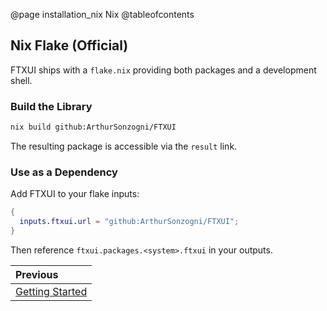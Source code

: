 @page installation_nix Nix
@tableofcontents

## Nix Flake (Official)

FTXUI ships with a `flake.nix` providing both packages and a development shell.

### Build the Library

```bash
nix build github:ArthurSonzogni/FTXUI
```

The resulting package is accessible via the `result` link.

### Use as a Dependency

Add FTXUI to your flake inputs:

```nix
{
  inputs.ftxui.url = "github:ArthurSonzogni/FTXUI";
}
```

Then reference `ftxui.packages.<system>.ftxui` in your outputs.

<div class="section_buttons">

| Previous          |
|:------------------|
| [Getting Started](getting-started.html) |

</div>
